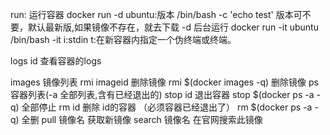 run: 运行容器
  docker run -d ubuntu:版本 /bin/bash -c 'echo test'  版本可不要，默认最新版,如果镜像不存在，就去下载
  -d                                                  后台运行
  docker run -it ubuntu /bin/bash
  -it                                                 i:stdin t:在新容器内指定一个伪终端或终端。

logs id                                               查看容器的logs

images                                                镜像列表
rmi imageid                                           删除镜像
rmi $(docker images -q)                               删除镜像
ps                                                    容器列表(-a 全部列表,含有已经退出的)
stop id                                               退出容器 
stop $(docker ps -a -q)                               全部停止
rm id                                                 删除 id的容器 （必须容器已经退出了）
rm $(docker ps -a -q)                                 全删
pull 镜像名                                            获取新镜像
search 镜像名                                          在官网搜索此镜像
